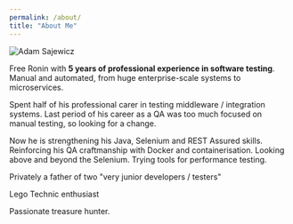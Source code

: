 ```yaml
---
permalink: /about/
title: "About Me"
---
```


<img src="{{ site.url }}{{ site.baseurl }}/assets/images/Zdjęcie.png" alt="Adam Sajewicz">


Free Ronin with **5 years of professional experience in software testing**. Manual and automated, from huge enterprise-scale systems to microservices. 

Spent half of his professional carer in testing middleware / integration systems.
Last period of his career as a QA was too much focused on manual testing, so looking for a change.

Now he is strengthening his Java, Selenium and REST Assured skills. Reinforcing his QA craftmanship with Docker and containerisation. Looking above and beyond the Selenium. Trying tools for performance testing.

Privately a father of two "very junior developers / testers"



Lego Technic enthusiast 



Passionate treasure hunter.


